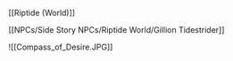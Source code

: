 
[[Riptide (World)]]

[[NPCs/Side Story NPCs/Riptide World/Gillion Tidestrider]]

![[Compass_of_Desire.JPG]]